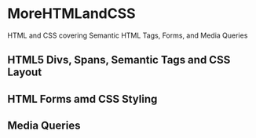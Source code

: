 # MoreHTMLandCSS
HTML and CSS covering Semantic HTML Tags, Forms, and Media Queries


## HTML5 Divs, Spans, Semantic Tags and CSS Layout

## HTML Forms amd CSS Styling

## Media Queries